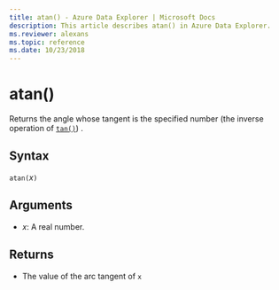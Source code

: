 ```yaml
---
title: atan() - Azure Data Explorer | Microsoft Docs
description: This article describes atan() in Azure Data Explorer.
ms.reviewer: alexans
ms.topic: reference
ms.date: 10/23/2018
---
```

# atan()

Returns the angle whose tangent is the specified number (the inverse operation of [`tan()`](tanfunction.md)) .

## Syntax

`atan(`*x*`)`

## Arguments

* *x*: A real number.

## Returns

* The value of the arc tangent of `x`